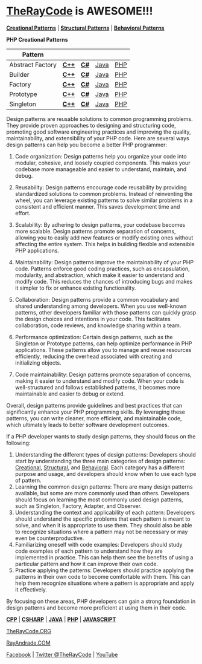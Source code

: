 # [TheRayCode](../../README.md) is AWESOME!!!

**[Creational Patterns](../README.md)** | **[Structural Patterns](../Structural/README.md)** | **[Behavioral Patterns](../Behavioral/README.md)**

**PHP Creational Patterns**

|Pattern|   |   |   |   |
|---|---|---|---|---|
| Abstract Factory | [**C++**](../CPP/Creational/AbstractFactory/README.md) | [**C#**](../Csharp/Creational/AbstractFactory/README.md) | [Java](../Java/Creational/AbstractFactory/README.md) | [PHP](../PHP/Creational/AbstractFactory/README.md) |
| Builder| [**C++**](../CPP/Creational/Builder/README.md) | [**C#**](../Csharp/Creational/Builder/README.md) | [Java](../Java/Creational/Builder/README.md) | [PHP](../PHP/Creational/Builder/README.md) |
| Factory | [**C++**](../CPP/Creational/Factory/README.md) | [**C#**](../Csharp/Creational/Factory/README.md) | [Java](../Java/Creational/Factory/README.md) | [PHP](../PHP/Creational/Factory/README.md) |
| Prototype | [**C++**](.../CPP/Creational/Prototype/README.md) | [**C#**](../Csharp/Creational/Prototype/README.md) | [Java](../Java/Creational/Prototype/README.md) | [PHP](../PHP/Creational/Prototype/README.md) |
| Singleton | [**C++**](../CPP/Creational/Singleton/README.md) | [**C#**](../Csharp/Creational/Singleton/README.md) | [Java](../Java/Creational/Singleton/README.md) | [PHP](../PHP/Creational/Singleton/README.md) |

Design patterns are reusable solutions to common programming problems. They provide proven approaches to designing and structuring code, promoting good software engineering practices and improving the quality, maintainability, and extensibility of your PHP code. Here are several ways design patterns can help you become a better PHP programmer:

1. Code organization: Design patterns help you organize your code into modular, cohesive, and loosely coupled components. This makes your codebase more manageable and easier to understand, maintain, and debug.

2. Reusability: Design patterns encourage code reusability by providing standardized solutions to common problems. Instead of reinventing the wheel, you can leverage existing patterns to solve similar problems in a consistent and efficient manner. This saves development time and effort.

3. Scalability: By adhering to design patterns, your codebase becomes more scalable. Design patterns promote separation of concerns, allowing you to easily add new features or modify existing ones without affecting the entire system. This helps in building flexible and extensible PHP applications.

4. Maintainability: Design patterns improve the maintainability of your PHP code. Patterns enforce good coding practices, such as encapsulation, modularity, and abstraction, which make it easier to understand and modify code. This reduces the chances of introducing bugs and makes it simpler to fix or enhance existing functionality.

5. Collaboration: Design patterns provide a common vocabulary and shared understanding among developers. When you use well-known patterns, other developers familiar with those patterns can quickly grasp the design choices and intentions in your code. This facilitates collaboration, code reviews, and knowledge sharing within a team.

6. Performance optimization: Certain design patterns, such as the Singleton or Prototype patterns, can help optimize performance in PHP applications. These patterns allow you to manage and reuse resources efficiently, reducing the overhead associated with creating and initializing objects.

7. Code maintainability: Design patterns promote separation of concerns, making it easier to understand and modify code. When your code is well-structured and follows established patterns, it becomes more maintainable and easier to debug or extend.

Overall, design patterns provide guidelines and best practices that can significantly enhance your PHP programming skills. By leveraging these patterns, you can write cleaner, more efficient, and maintainable code, which ultimately leads to better software development outcomes.

If a PHP developer wants to study design patterns, they should focus on the following:

1. Understanding the different types of design patterns: Developers should start by understanding the three main categories of design patterns: [Creational](./Creational/README.md), [Structural](./Structural/README.md), and [Behavioral](./Behavioral/README.md). Each category  has a different purpose and usage, and developers should know when to use each type of pattern.
2. Learning the common design patterns: There are many design patterns available, but some are more commonly used than others. Developers should focus on learning the most commonly used design patterns, such as Singleton, Factory, Adapter, and Observer.
3. Understanding the context and applicability of each pattern: Developers should understand the specific problems that each pattern is meant to solve, and when it is appropriate to use them. They should also be able to recognize situations where a pattern may not be necessary or may even be counterproductive.
4. Familiarizing oneself with code examples: Developers should study code examples of each pattern to understand how they are implemented in practice. This can help them see the benefits of using a particular pattern and how it can improve their own code.
5. Practice applying the patterns: Developers should practice applying the patterns in their own code to become comfortable with them. This can help them recognize situations where a pattern is appropriate and apply it effectively.

By focusing on these areas, PHP developers can gain a strong foundation in design patterns and become more proficient at using them in their code.

**[CPP](../CPP/README.md)** | **[CSHARP](../Csharp/README.md)** | **[JAVA](../Java/README.md)**  | **[PHP](../PHP/README.md)** | **[JAVASCRIPT](../JavaScript/README.md)** 

[TheRayCode.ORG](https://www.TheRayCode.ORG)

[RayAndrade.COM](https://www.RayAndrade.com)

[Facebook](https://www.facebook.com/TheRayCode/) | [Twitter @TheRayCode](https://www.twitter.com/TheRayCode/) | [YouTube](https://www.youtube.com/TheRayCode/)
